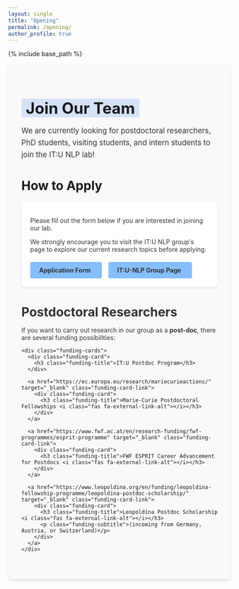 ```yaml
---
layout: single
title: "Opening"
permalink: /opening/
author_profile: true
---
```


{% include base_path %}

<div class="opening-container">
  <div class="opening-header">
    <h1><span class="highlight">Join Our Team</span></h1>
    <p class="lead">We are currently looking for postdoctoral researchers, PhD students, visiting students, and intern students to join the IT:U NLP lab!</p>
  </div>

  <h1>How to Apply</h1>
  <div class="opening-application">
    <div class="application-card">
      <div class="card-content">
        <p>Please fill out the form below if you are interested in joining our lab.</p>
        <p>We strongly encourage you to visit the IT:U NLP group's page to explore our current research topics before applying.</p>
        <div class="button-container">
          <a href="https://docs.google.com/forms/d/e/1FAIpQLSfVnllFyucGh7IdlUMiz_R7Q4IUucIQqzlyC7KB9Vs7CnDPVQ/viewform" class="btn btn-custom">Application Form <i class="fas fa-external-link-alt"></i></a>
          <a href="https://it-u.at/en/research/research-groups/natural-language-processing/" class="btn btn-custom">IT:U-NLP Group Page <i class="fas fa-external-link-alt"></i></a>
        </div>
      </div>
    </div>
  </div>

  <div class="opening-positions">
    <h1>Postdoctoral Researchers</h1>
    <p>If you want to carry out research in our group as a <strong>post-doc</strong>, there are several funding possibilities:</p>
    
    <div class="funding-cards">
      <div class="funding-card">
        <h3 class="funding-title">IT:U Postdoc Program</h3>
      </div>
      
      <a href="https://ec.europa.eu/research/mariecurieactions/" target="_blank" class="funding-card-link">
        <div class="funding-card">
          <h3 class="funding-title">Marie-Curie Postdoctoral Fellowships <i class="fas fa-external-link-alt"></i></h3>
        </div>
      </a>
      
      <a href="https://www.fwf.ac.at/en/research-funding/fwf-programmes/esprit-programme" target="_blank" class="funding-card-link">
        <div class="funding-card">
          <h3 class="funding-title">FWF ESPRIT Career Advancement for Postdocs <i class="fas fa-external-link-alt"></i></h3>
        </div>
      </a>
      
      <a href="https://www.leopoldina.org/en/funding/leopoldina-fellowship-programme/leopoldina-postdoc-scholarship/" target="_blank" class="funding-card-link">
        <div class="funding-card">
          <h3 class="funding-title">Leopoldina Postdoc Scholarship <i class="fas fa-external-link-alt"></i></h3>
          <p class="funding-subtitle">(incoming from Germany, Austria, or Switzerland)</p>
        </div>
      </a>
    </div>
  </div>
</div>

<style>
  :root {
    --card-bg: white;
    --card-text: #333;
    --card-subtitle: #666;
    --container-bg: #f9f9f9;
    --shadow-color: rgba(0, 0, 0, 0.1);
    --shadow-hover: rgba(0, 0, 0, 0.15);
  }

  html.dark {
    --card-bg: #2d2d2d;
    --card-text: #e0e0e0;
    --card-subtitle: #b0b0b0;
    --container-bg: #1e1e1e;
    --shadow-color: rgba(0, 0, 0, 0.3);
    --shadow-hover: rgba(0, 0, 0, 0.4);
  }

  .opening-container {
    background-color: var(--container-bg);
    border-radius: 8px;
    padding: 30px;
    margin-bottom: 30px;
    box-shadow: 0 4px 6px var(--shadow-color);
  }

  .opening-header {
    text-align: left;
    margin-bottom: 30px;
  }

  .opening-header h1 {
    font-size: 2.5em;
    margin-bottom: 15px;
  }

  .highlight {
    background: linear-gradient(120deg, rgba(66, 133, 244, 0.2) 0%, rgba(66, 133, 244, 0.2) 100%);
    padding: 0 10px;
    border-radius: 4px;
  }

  .lead {
    font-size: 1.2em;
    line-height: 1.6;
    color: var(--card-text);
  }

  .opening-application, .opening-positions {
    margin-bottom: 30px;
  }

  .application-card {
    background-color: var(--card-bg);
    border-radius: 8px;
    overflow: hidden;
    box-shadow: 0 2px 4px var(--shadow-color);
    margin-bottom: 20px;
  }

  .card-content {
    padding: 20px;
    color: var(--card-text);
  }

  .button-container {
    display: flex;
    flex-direction: row;
    align-items: center;
    gap: 15px;
    margin-top: 20px;
    flex-wrap: wrap;
  }

  .btn {
    display: inline-block;
    padding: 10px 20px;
    border-radius: 4px;
    text-decoration: none !important;
    font-weight: bold;
    transition: background-color 0.3s;
  }

  .btn-custom {
    background-color: #86bfff;
    color: #333;
  }

  .btn-custom:hover {
    background-color: #6baeff;
    text-decoration: none !important;
  }

  .btn i {
    margin-left: 5px;
    font-size: 0.8em;
  }

  .opening-positions h1 {
    margin-bottom: 15px;
    font-size: 2em;
    color: var(--card-text);
  }

  .opening-positions p {
    color: var(--card-text);
  }

  .funding-cards {
    display: flex;
    flex-direction: column;
    gap: 20px;
    margin-top: 20px;
  }

  .funding-card {
    background-color: var(--card-bg);
    border-radius: 8px;
    padding: 20px;
    box-shadow: 0 2px 4px var(--shadow-color);
  }

  .funding-card-link {
    text-decoration: none !important;
    color: inherit;
    display: block;
  }

  .funding-card-link:hover {
    text-decoration: none !important;
  }

  .funding-card-link:hover .funding-card {
    box-shadow: 0 4px 8px var(--shadow-hover);
    transform: translateY(-2px);
    transition: all 0.3s ease;
  }

  .funding-title {
    margin: 0;
    font-size: 1.2em;
    color: var(--card-text);
    display: flex;
    align-items: center;
  }

  .funding-title i {
    margin-left: 8px;
    font-size: 0.8em;
    color: #4285f4;
  }

  .funding-subtitle {
    margin-top: 8px;
    font-size: 0.9em;
    color: var(--card-subtitle);
  }

  @media (max-width: 768px) {
    .opening-container {
      padding: 20px;
    }
    
    .opening-header h1 {
      font-size: 2em;
    }
    
    .button-container {
      flex-direction: column;
      align-items: flex-start;
    }
  }
</style>